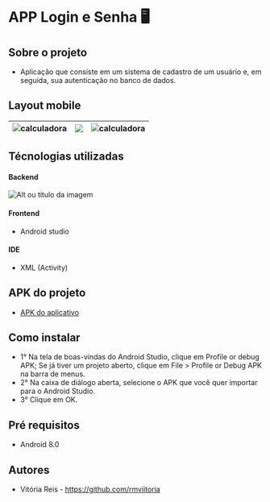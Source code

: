 # APP Login e Senha 🖥

## Sobre o projeto
- Aplicação que consiste em um sistema de cadastro de um usuário e, em seguida, sua autenticação no banco de dados.
  
## Layout mobile 
| <img src="https://i.pinimg.com/736x/87/2a/7b/872a7b16819981e8c7b9fdbd86d7634e.jpg" alt="calculadora"/> | <img src="https://i.pinimg.com/736x/f3/1b/14/f31b14d9680f282b9919da09ef9554be.jpg"/> | <img src="https://i.pinimg.com/736x/6e/6e/41/6e6e41848f882b0704590537f55d9486.jpg" alt="calculadora"/> 
| ------------- | ------------- | ------------- |

## Técnologias utilizadas 
#### Backend 
![Alt ou título da imagem](https://img.shields.io/badge/Java-ED8B00?style=for-the-badge&logo=openjdk&logoColor=white)
#### Frontend
- Android studio 
#### IDE
- XML (Activity)
## APK do projeto
- <a href="https://drive.google.com/file/d/1jzLQCHUlcxOl8Pw40M9q3aPgXS6Ifqgm/view?usp=sharing"> APK do aplicativo </a>

## Como instalar 
- 1° Na tela de boas-vindas do Android Studio, clique em Profile or debug APK;
  Se já tiver um projeto aberto, clique em File > Profile or Debug APK na barra de menus.
- 2° Na caixa de diálogo aberta, selecione o APK que você quer importar para o Android Studio.
- 3° Clique em OK.
  
## Pré requisitos 
- Android 8.0

## Autores 
- Vitória Reis - https://github.com/rmviitoria
